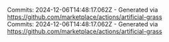 Commits: 2024-12-06T14:48:17.062Z - Generated via https://github.com/marketplace/actions/artificial-grass
<br>
Commits: 2024-12-06T14:48:17.062Z - Generated via https://github.com/marketplace/actions/artificial-grass
<br>
